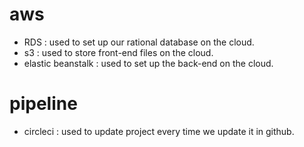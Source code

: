 # aws

- RDS : used to set up our rational database on the cloud.
- s3 : used to store front-end files on the cloud.
- elastic beanstalk : used to set up the back-end on the cloud.

# pipeline
- circleci : used to update project every time we update it in github.